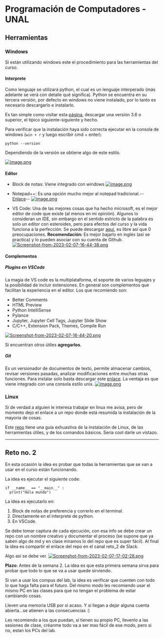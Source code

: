 # Programación de Computadores - UNAL
## Herramientas

### Windows
Si están utilizando windows este el procedimiento para las herramientas del curso.

#### Interprete
Como lenguaje se utilizará python, el cual es un lenguaje interperado (más adelante se verá con detalle qué significa). Python se encuentra en su tercera versión, por defecto en windows no viene instalado, por lo tanto es necesario descargarlo e instalarlo.

Es tan simple como visitar esta [página](https://www.python.org/downloads/), descargar una versión 3.6 o superior, el típico siguiente-siguiente y hecho.

Para verificar que la instalación haya sido correcta ejecutar en la consola de windows (`win + r` y luego escribir cmd + enter):
```
python --version
```
Dependiendo de la versión se obtiene algo de este estilo.

[![image.png](https://i.postimg.cc/gr9kWLP0/image.png)](https://postimg.cc/CnNVC15y)

#### Editor
 - Block de notas: Viene integrado con windows
[![image.png](https://i.postimg.cc/kXcWqKtj/image.png)](https://postimg.cc/4mYY1KPt)

 - Notepad++: Es una opción mucho mejor al notepad tradicional.-- [Enlace](https://github.com/notepad-plus-plus/notepad-plus-plus/releases/download/v8.4.9/npp.8.4.9.Installer.x64.exe)--
[![image.png](https://i.postimg.cc/dV5Rmrs7/image.png)](https://postimg.cc/NKrrQyrY)

 - VS Code: Una de las mejores cosas que ha hecho microsoft, es el mejor editor de code que existe (al menos en mi opinión). Algunos lo consideran un IDE, sin embargo en el sentido estricto de la palabra es solo un editor con esteroides, pero para efectos del curso y la vida funciona a la perfección. Se puede descargar [aquí](https://code.visualstudio.com/docs/?dv=win), es libre así que 0 preocupaciones. **Recomendación:** Es mejor bajarlo en inglés (así se practica) y lo pueden asociar con su cuenta de Github.</br>
[![Screenshot-from-2023-02-07-16-44-38.png](https://i.postimg.cc/Gmk8yxhJ/Screenshot-from-2023-02-07-16-44-38.png)](https://postimg.cc/68ppsRZy)

#### Complementos
##### Plugins en VSCode
La magia de VS code es la multiplataforma, el soporte de varios leguajes y la posibilidad de incluir extensiones. En general son complementos que facilitan la experiencia en el editor. Los que recomiendo son:
- Better Comments
- HTML Preview
- Python IntelliSense
- Pylance
- Jupyter, Jupyter Cell Tags, Jupyter Slide Show
- C/C++, Extension Pack, Themes, Compile Run

[![Screenshot-from-2023-02-07-16-44-20.png](https://i.postimg.cc/9Q3w0nVQ/Screenshot-from-2023-02-07-16-44-20.png)](https://postimg.cc/2VwSXTVs)

Si encuentran otros útiles **agregarlos**.

##### Git 
Es un versionador de documentos de texto, permite almacenar cambios, revisar versiones pasadas, analizar modificaciones entre muchas otras funciones. Para instalar solo basta descargar este [enlace](https://github.com/git-for-windows/git/releases/download/v2.39.1.windows.1/Git-2.39.1-64-bit.exe). La ventaja es que viene integrado con una consola estilo unix.
[![image.png](https://i.postimg.cc/FR9FZkyt/image.png)](https://postimg.cc/bGBjYJVL)

### Linux
Si de verdad a alguien le interesa trabajar en linux me avisa, pero de momento dejo el enlace a un repo donde está resumida la instalación de la mayoría de cosas.

Este [repo](https://github.com/fegonzalez7/rob_unal_clase2) tiene una guía exhuastiva de la instalación de Linux, de las herramientas útiles, y de los comandos básicos. Sería cool darle un vistazo.

-----------
## Reto no. 2
En esta ocasión la idea es probar que todas la herramientas que se van a usar en el curso están funcionando. 

La idea es ejecutar el siguiente code:
```
if __name__ == "__main__" :
  print("Hola mundo")
```
La idea es ejecutarlo en: 
1. Block de notas de preferencia y correrlo en el terminal.
2. Directamente en el interprete de python.
3. En VSCode.

Se debe tomar captura de cada ejecución, con esa info se debe crear un repo con un nombre creativo y documentar el proceso (se supone que ya saben algo de md y en clase miramos lo del repo que es super fácil). Al final la idea es compartir el enlace del repo en el canal reto_2 de Slack.

Algo así se debe ver.
[![Screenshot-from-2023-02-07-17-02-28.png](https://i.postimg.cc/CxGXmM0f/Screenshot-from-2023-02-07-17-02-28.png)](https://postimg.cc/gx0g0WnY)

**Plazo**: Antes de la semana 2. La idea es que esta primera semana sirva para probar que todo lo que se va a usar quede sirviendo. 

Si van a usar los compus del lab, la idea es verificar que cuenten con todo lo que haga falta para el futuro. Del mismo modo les recomiendo usar el mismo PC en las clases para que no tengan el problema de estar cambiando cosas. 

Lleven una memoria USB por si acaso. Y si llegan a dejar alguna cuenta abierta...se atienen a las consecuencias :)

Les recomiendo a los que puedan, si tienen su propio PC, llevenlo a las sesiones de clase, créanme todo va a ser mas fácil de ese modo, pero si no, estan los PCs del lab.
